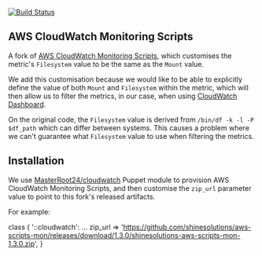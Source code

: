 [![Build Status](https://img.shields.io/travis/shinesolutions/aws-scripts-mon.svg)](http://travis-ci.org/shinesolutions/aws-scripts-mon)

AWS CloudWatch Monitoring Scripts
---------------------------------

A fork of [AWS CloudWatch Monitoring Scripts](https://docs.aws.amazon.com/AWSEC2/latest/UserGuide/mon-scripts.html), which customises the metric's `Filesystem` value to be the same as the `Mount` value.

We add this customisation because we would like to be able to explicitly define the value of both `Mount` and `Filesystem` within the metric, which will then allow us to filter the metrics, in our case, when using [CloudWatch Dashboard](https://docs.aws.amazon.com/AmazonCloudWatch/latest/monitoring/CloudWatch_Dashboards.html).

On the original code, the `Filesystem` value is derived from `/bin/df -k -l -P $df_path` which can differ between systems. This causes a problem where we can't guarantee what `Filesystem` value to use when filtering the metrics.

Installation
------------

We use [MasterRoot24/cloudwatch](https://forge.puppet.com/MasterRoot24/cloudwatch) Puppet module to provision AWS CloudWatch Monitoring Scripts, and then customise the `zip_url` parameter value to point to this fork's released artifacts.

For example:

  class { '::cloudwatch':
    ...
    zip_url => 'https://github.com/shinesolutions/aws-scripts-mon/releases/download/1.3.0/shinesolutions-aws-scripts-mon-1.3.0.zip',
  }
